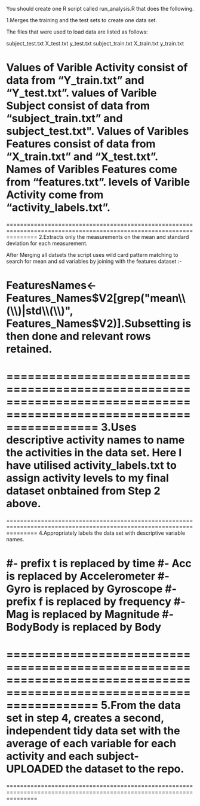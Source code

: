 You should create one R script called run_analysis.R that does the following.

1.Merges the training and the test sets to create one data set.

The files that were used to load data are listed as follows:

subject_test.txt
X_test.txt
y_test.txt
subject_train.txt
X_train.txt
y_train.txt

Values of Varible Activity consist of data from “Y_train.txt” and “Y_test.txt”.
values of Varible Subject consist of data from “subject_train.txt” and subject_test.txt".
Values of Varibles Features consist of data from “X_train.txt” and “X_test.txt”.
Names of Varibles Features come from “features.txt”.
levels of Varible Activity come from “activity_labels.txt”.
=====================================================================================================================
=====================================================================================================================
2.Extracts only the measurements on the mean and standard deviation for each measurement.

After Merging all datsets the script uses  wild card pattern matching to search for mean and sd variables by 
joining with the features dataset :-

FeaturesNames<-Features_Names$V2[grep("mean\\(\\)|std\\(\\)", Features_Names$V2)].Subsetting is then done and relevant rows retained.
=====================================================================================================================
=====================================================================================================================
3.Uses descriptive activity names to name the activities in the data set.
Here I have utilised activity_labels.txt to assign activity levels  to my final dataset onbtained from Step 2 above.
=====================================================================================================================
=====================================================================================================================
4.Appropriately labels the data set with descriptive variable names.

#- prefix t  is replaced by  time
#- Acc is replaced by Accelerometer
#- Gyro is replaced by Gyroscope
#- prefix f is replaced by frequency
#- Mag is replaced by Magnitude
#- BodyBody is replaced by Body
=====================================================================================================================
=====================================================================================================================
5.From the data set in step 4, creates a second, independent tidy data set with the average of each variable for each activity and each subject- UPLOADED the dataset to the repo.
=====================================================================================================================
=====================================================================================================================
